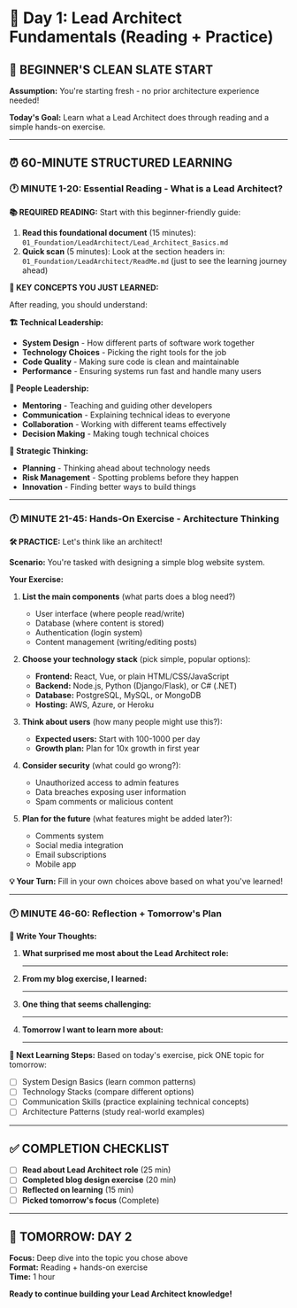 # 📅 Day 1: Lead Architect Fundamentals (Reading + Practice)

## 🎯 BEGINNER'S CLEAN SLATE START

**Assumption:** You're starting fresh - no prior architecture experience needed!

**Today's Goal:** Learn what a Lead Architect does through reading and a simple hands-on exercise.

---

## ⏰ 60-MINUTE STRUCTURED LEARNING

### **🕐 MINUTE 1-20: Essential Reading - What is a Lead Architect?**

**📚 REQUIRED READING:** Start with this beginner-friendly guide:

1. **Read this foundational document** (15 minutes):
   `01_Foundation/LeadArchitect/Lead_Architect_Basics.md`
2. **Quick scan** (5 minutes): Look at the section headers in:
   `01_Foundation/LeadArchitect/ReadMe.md` (just to see the learning journey ahead)

**📖 KEY CONCEPTS YOU JUST LEARNED:**

After reading, you should understand:

**🏗️ Technical Leadership:**

- **System Design** - How different parts of software work together
- **Technology Choices** - Picking the right tools for the job
- **Code Quality** - Making sure code is clean and maintainable
- **Performance** - Ensuring systems run fast and handle many users

**👥 People Leadership:**

- **Mentoring** - Teaching and guiding other developers
- **Communication** - Explaining technical ideas to everyone
- **Collaboration** - Working with different teams effectively
- **Decision Making** - Making tough technical choices

**🎯 Strategic Thinking:**

- **Planning** - Thinking ahead about technology needs
- **Risk Management** - Spotting problems before they happen
- **Innovation** - Finding better ways to build things

---

### **🕐 MINUTE 21-45: Hands-On Exercise - Architecture Thinking**

**🛠️ PRACTICE:** Let's think like an architect!

**Scenario:** You're tasked with designing a simple blog website system.

**Your Exercise:**

1. **List the main components** (what parts does a blog need?)

   - User interface (where people read/write)
   - Database (where content is stored)
   - Authentication (login system)
   - Content management (writing/editing posts)

2. **Choose your technology stack** (pick simple, popular options):

   - **Frontend:** React, Vue, or plain HTML/CSS/JavaScript
   - **Backend:** Node.js, Python (Django/Flask), or C# (.NET)
   - **Database:** PostgreSQL, MySQL, or MongoDB
   - **Hosting:** AWS, Azure, or Heroku

3. **Think about users** (how many people might use this?):

   - **Expected users:** Start with 100-1000 per day
   - **Growth plan:** Plan for 10x growth in first year

4. **Consider security** (what could go wrong?):

   - Unauthorized access to admin features
   - Data breaches exposing user information
   - Spam comments or malicious content

5. **Plan for the future** (what features might be added later?):
   - Comments system
   - Social media integration
   - Email subscriptions
   - Mobile app

**💡 Your Turn:** Fill in your own choices above based on what you've learned!

---

### **🕐 MINUTE 46-60: Reflection + Tomorrow's Plan**

**📝 Write Your Thoughts:**

1. **What surprised me most about the Lead Architect role:**

   ***

2. **From my blog exercise, I learned:**

   ***

3. **One thing that seems challenging:**

   ***

4. **Tomorrow I want to learn more about:**
   ***

**🎯 Next Learning Steps:**
Based on today's exercise, pick ONE topic for tomorrow:

- [ ] System Design Basics (learn common patterns)
- [ ] Technology Stacks (compare different options)
- [ ] Communication Skills (practice explaining technical concepts)
- [ ] Architecture Patterns (study real-world examples)

---

## ✅ COMPLETION CHECKLIST

- [ ] **Read about Lead Architect role** (25 min)
- [ ] **Completed blog design exercise** (20 min)
- [ ] **Reflected on learning** (15 min)
- [ ] **Picked tomorrow's focus** (Complete)

---

## 🚀 TOMORROW: DAY 2

**Focus:** Deep dive into the topic you chose above  
**Format:** Reading + hands-on exercise  
**Time:** 1 hour

**Ready to continue building your Lead Architect knowledge!**

